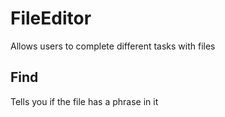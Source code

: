 # FileEditor
Allows users to complete different tasks with files

## Find
Tells you if the file has a phrase in it
